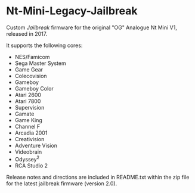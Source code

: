 # Nt-Mini-Legacy-Jailbreak

Custom _Jailbreak_ firmware for the original "OG" Analogue Nt Mini V1, released in 2017.

It supports the following cores:

- NES/Famicom
- Sega Master System
- Game Gear
- Colecovision
- Gameboy
- Gameboy Color
- Atari 2600
- Atari 7800
- Supervision
- Gamate
- Game King
- Channel F
- Arcadia 2001
- Creativision
- Adventure Vision
- Videobrain
- Odyssey<sup>2</sup>
- RCA Studio 2

Release notes and directions are included in README.txt within the zip file for the latest jailbreak firmware (version 2.0).
